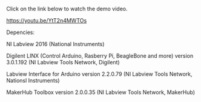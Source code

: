 Click on the link below to watch the demo video.

https://youtu.be/YtT2n4MWTOs

Depencies:

NI Labview 2016 (National Instruments)

Digilent LINX (Control Arduino, Rasberry Pi, BeagleBone and more) version 3.0.1.192 (NI Labview Tools Network, Digilent)

Labview Interface for Arduino version 2.2.0.79 (NI Labview Tools Network, Nationsl Instruments)

MakerHub Toolbox version 2.0.0.35 (NI Labview Tools Network, MakerHub)
